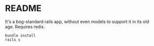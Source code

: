 # README

It's a bog-standard rails app, without even models to support it in its old age. Requires redis.

```
bundle install
rails s
```
